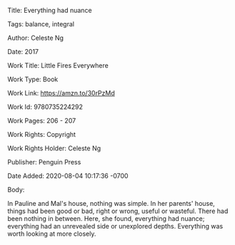 Title:  Everything had nuance

Tags:   balance, integral

Author: Celeste Ng

Date:   2017

Work Title: Little Fires Everywhere

Work Type: Book

Work Link: https://amzn.to/30rPzMd

Work Id: 9780735224292

Work Pages: 206 - 207

Work Rights: Copyright

Work Rights Holder: Celeste Ng

Publisher: Penguin Press

Date Added: 2020-08-04 10:17:36 -0700

Body: 

In Pauline and Mal's house, nothing was simple. In her parents' house, things had been good or bad, right or wrong, useful or wasteful. There had been nothing in between. Here, she found, everything had nuance; everything had an unrevealed side or unexplored depths. Everything was worth looking at more closely. 

